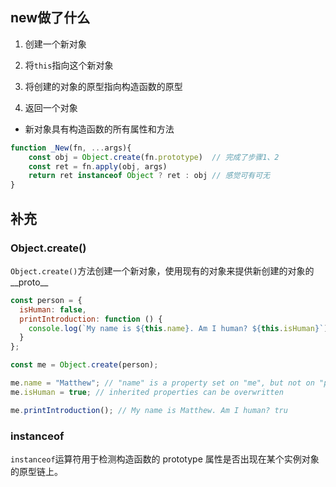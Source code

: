 ## new做了什么

1. 创建一个新对象

2. 将`this`指向这个新对象

3. 将创建的对象的原型指向构造函数的原型

4. 返回一个对象

- 新对象具有构造函数的所有属性和方法

```javascript
function _New(fn, ...args){
	const obj = Object.create(fn.prototype)  // 完成了步骤1、2
	const ret = fn.apply(obj, args)
    return ret instanceof Object ? ret : obj // 感觉可有可无
}
```

## 补充

### Object.create()

`Object.create()`方法创建一个新对象，使用现有的对象来提供新创建的对象的__proto__

```javascript
const person = {
  isHuman: false,
  printIntroduction: function () {
    console.log(`My name is ${this.name}. Am I human? ${this.isHuman}`);
  }
};

const me = Object.create(person);

me.name = "Matthew"; // "name" is a property set on "me", but not on "person"
me.isHuman = true; // inherited properties can be overwritten

me.printIntroduction(); // My name is Matthew. Am I human? tru
```
### instanceof 

`instanceof`运算符用于检测构造函数的 prototype 属性是否出现在某个实例对象的原型链上。
